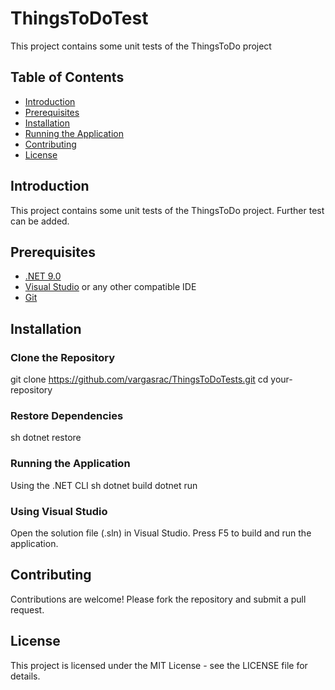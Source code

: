 # ThingsToDoTest

This project contains some unit tests of the ThingsToDo project

## Table of Contents
- [Introduction](#introduction)
- [Prerequisites](#prerequisites)
- [Installation](#installation)
- [Running the Application](#running-the-application)
- [Contributing](#contributing)
- [License](#license)

## Introduction
This project contains some unit tests of the ThingsToDo project. Further test can be added.

## Prerequisites
- [.NET 9.0](https://dotnet.microsoft.com/download/dotnet/9.0)
- [Visual Studio](https://visualstudio.microsoft.com/) or any other compatible IDE
- [Git](https://git-scm.com/)

## Installation
### Clone the Repository
git clone https://github.com/vargasrac/ThingsToDoTests.git
cd your-repository
### Restore Dependencies
sh
dotnet restore
### Running the Application
Using the .NET CLI
sh
dotnet build
dotnet run
### Using Visual Studio
Open the solution file (.sln) in Visual Studio.
Press F5 to build and run the application.

## Contributing
Contributions are welcome! Please fork the repository and submit a pull request.

## License
This project is licensed under the MIT License - see the LICENSE file for details.
